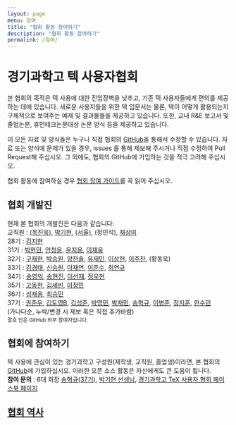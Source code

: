 ```yaml
---
layout: page
menu: 참여
title: "협회 활동 참여하기"
description: "협회 활동 참여하기"
permalink: /참여/
---
```


# 경기과학고 텍 사용자협회

본 협회의 목적은 텍 사용에 대한 진입장벽을 낮추고, 기존 텍 사용자들에게 편의를 제공하는 데에 있습니다.
새로운 사용자들을 위한 텍 입문서는 물론, 텍이 어떻게 활용되는지 구체적으로 보여주는 예제 및 결과물들을 제공하고 있습니다.
또한, 교내 R&E 보고서 및 졸업논문, 휴먼테크논문대상 논문 양식 등을 제공하고 있습니다.

이 모든 자료 및 양식들은 누구나 직접 협회의 <a href="https://github.com/gshslatexintro">GitHub</a>을 통해서 수정할 수 있습니다.
자료 또는 양식에 문제가 있을 경우, issues 를 통해 제보해 주시거나 직접 수정하여 Pull Request해 주십시오.
그 외에도, 협회의 GitHub에 가입하는 것을 적극 고려해 주십시오.

협회 활동에 참여하실 경우 <a href="http://latex.gs.hs.kr/files//An-Introduction-to-LaTeX/An%20Introduction%20to%20LaTeX-ver2.0_beamer/GSHSLaTeXIntro_Contribution.pdf">협회 참여 가이드</a>를 꼭 읽어 주십시오.

<div class="row">
  <div class="col cell1of2">
    <h2>협회 개발진</h2>
    <p>현재 본 협회의 개발진은 다음과 같습니다:
    <br>
    교직원 : <a href="https://github.com/mchinook">(목진욱)</a>, <a href="https://github.com/guitar79">박기현</a>, <a href="https://github.com/WoolSeo">(서울)</a>, (정민석), <a href="https://github.com/">채상미</a>    
    <br>
    28기 : <a href="https://github.com/simnalamburt">김지현</a>
    <br>
    31기 : <a href="https://github.com/KENNYSOFT">박현민</a>, <a href="https://github.com/gsCEA">안청응</a>, <a href="https://github.com/hletrd">윤지용</a>, <a href="https://github.com/Fumire">이재웅</a>
    <br>
    32기 : <a href="https://github.com/koosaga">구재현</a>, <a href="https://github.com/seungwonpark">박승원</a>, <a href="https://github.com/CSNE">양찬솔</a>, <a href="https://github.com/planetarynebula">유재민</a>, <a href="https://github.com/evenharder">이상헌</a>, <a href="https://github.com/LeeJuChan">이주찬</a>, (황동욱)
    <br>
    33기 : <a href="https://github.com/Kim-kyeongtae">김경태</a>, <a href="https://github.com/namnamseo">신승원</a>, <a href="https://github.com/Qyubey">이재연</a>, <a href="https://github.com/MariAli-Lover">이준수</a>, <a href="https://github.com/SenikaRu">최연규</a>
    <br>
    34기 : <a href="https://github.com/youngikSong">송영익</a>, <a href="https://github.com/PhysSong">송현진</a>, <a href="https://github.com/sunjae627">이선재</a>, <a href="https://github.com/moyamong">정우현</a>
    <br>
    35기 : <a href="https://github.com/andy1902">고동현</a>, <a href="https://github.com/sebinkim">김세빈</a>, <a href="https://github.com/Jungmin2">이정민</a>
    <br>
    36기 : <a href="https://github.com/buttercrab">성재용</a>, <a href="https://github.com/gs18113">최승민</a>
    <br>
    37기 : <a href="https://github.com/junukwon7">권준우</a>, <a href="https://github.com/choco-bear">김도영B</a>, <a href="https://github.com/sungjune222">김성준</a>, <a href="https://github.com/manig235">박영민</a>, <a href="https://github.com/arnold518">박재민</a>, <a href="https://github.com/hyukgyu03">송혁규</a>, <a href="https://github.com/jsnsmt">이병준</a>, <a href="https://github.com/jihoonchang">장지훈</a>, <a href="https://github.com/polaris041437">한수민</a>
    <br>
    (가나다순, 누락/변경 시 제보 혹은 직접 추가바람)
    <br>
    <small>괄호 안은 GitHub 외부 참여자입니다.</small>
    </p>
  </div>
  <div class="col cell1of2">
    <h2>협회에 참여하기</h2>
    <p>
    텍 사용에 관심이 있는 경기과학고 구성원(재학생, 교직원, 졸업생)이라면,
    본 협회의 <a href="https://github.com/gshslatexintro">GitHub</a>에 가입하십시오. 이러한 오픈 소스 활동은 자신에게도 큰 도움이 됩니다.
    <br>
    <b>참여 문의</b> : 6대 회장 <a href="https://gitub.com/hyukgyu03">송혁규(37기)</a>, <a href="https://github.com/guitar79">박기현 선생님</a>, <a href="https://www.facebook.com/gshstexsociety">경기과학고 TeX 사용자 협회 페이스북 페이지</a>
    </p>
    <h2><a href="https://github.com/gshslatexintro/gshslatexintro/wiki/History-of-GSHS-TeX-Society">협회 역사</a></h2>
  </div>
</div>
